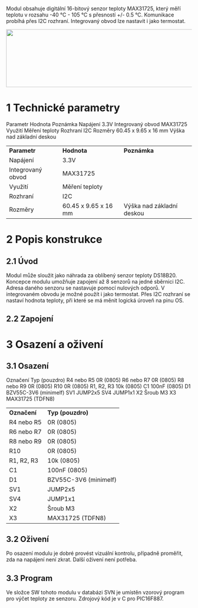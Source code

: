 Modul obsahuje digitální 16-bitový senzor teploty MAX31725, který měří teplotu v rozsahu -40 °C - 105 °C s přesností +/- 0.5 °C. Komunikace probíhá přes I2C rozhraní. Integrovaný obvod lze nastavit i jako termostat.

<img src="https://raw.githubusercontent.com/MLAB-project/Modules/master/Sensors/LTS01A/DOC/SRC/img/LTS01A_Top_Big.jpg" width="563" height="157" />

1 Technické parametry
=====================

Parametr Hodnota Poznámka Napájení 3.3V Integrovaný obvod MAX31725 Využití Měření teploty Rozhraní I2C Rozměry 60.45 x 9.65 x 16 mm Výška nad základní deskou

|                   |                      |                           |
|-------------------|----------------------|---------------------------|
| **Parametr**      | **Hodnota**          | **Poznámka**              |
| Napájení          | 3.3V                 |                           |
| Integrovaný obvod | MAX31725             |                           |
| Využití           | Měření teploty       |                           |
| Rozhraní          | I2C                  |                           |
| Rozměry           | 60.45 x 9.65 x 16 mm | Výška nad základní deskou |

2 Popis konstrukce
==================

2.1 Úvod
--------

Modul může sloužit jako náhrada za oblíbený senzor teploty DS18B20. Koncepce modulu umožňuje zapojení až 8 senzorů na jedné sběrnici I2C. Adresa daného senzoru se nastavuje pomocí nulových odporů. V integrovaném obvodu je možné použít i jako termostat. Přes I2C rozhraní se nastaví hodnota teploty, při které se má měnit logická úroveň na pinu OS.

2.2 Zapojení
------------

3 Osazení a oživení
===================

3.1 Osazení
-----------

Označení Typ (pouzdro) R4 nebo R5 0R (0805) R6 nebo R7 0R (0805) R8 nebo R9 0R (0805) R10 0R (0805) R1, R2, R3 10k (0805) C1 100nF (0805) D1 BZV55C-3V6 (minimelf) SV1 JUMP2x5 SV4 JUMP1x1 X2 Šroub M3 X3 MAX31725 (TDFN8)

|              |                       |
|--------------|-----------------------|
| **Označení** | **Typ (pouzdro)**     |
| R4 nebo R5   | 0R (0805)             |
| R6 nebo R7   | 0R (0805)             |
| R8 nebo R9   | 0R (0805)             |
| R10          | 0R (0805)             |
| R1, R2, R3   | 10k (0805)            |
| C1           | 100nF (0805)          |
| D1           | BZV55C-3V6 (minimelf) |
| SV1          | JUMP2x5               |
| SV4          | JUMP1x1               |
| X2           | Šroub M3              |
| X3           | MAX31725 (TDFN8)      |

3.2 Oživení
-----------

Po osazení modulu je dobré provést vizuální kontrolu, případně proměřit, zda na napájení není zkrat. Další oživení není potřeba.

3.3 Program
-----------

Ve složce SW tohoto modulu v databázi SVN je umístěn vzorový program pro výčet teploty ze senzoru. Zdrojový kód je v C pro PIC16F887.
